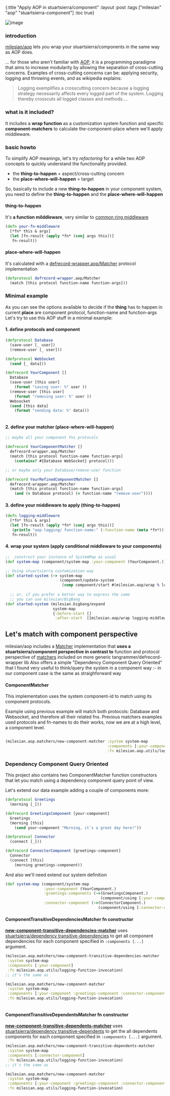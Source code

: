 {:title "Apply AOP in stuartsierra/component"
 :layout :post
 :tags  ["milesian" "aop" "stuartsierra-component"]
 :toc true}
 
 
   
![image](https://dl.dropboxusercontent.com/u/8688858/epicarp-small.gif)

### introduction
[milesian/aop](https://github.com/milesian/aop)  lets you wrap your stuartsierra/components in the same way as AOP does. 

... for those who aren't familiar with [AOP](http://en.wikipedia.org/wiki/Aspect-oriented_programming), it is a programming paradigme that aims to increase modularity by allowing the separation of cross-cutting concerns. Examples of cross-cutting concerns can be: applying security, logging and throwing events, and as wikipedia explains:
> Logging exemplifies a crosscutting concern because a logging strategy necessarily affects every logged part of the system. Logging thereby crosscuts all logged classes and methods....


### what is it included?
It includes a **wrap function** as a customization system function and specific **component-matchers** to calculate the-component-place where we'll apply middleware.

### basic howto 
To simplify AOP meanings, let's try *refactoring* for a while two AOP concepts to quickly understand the functionality provided.

+ the **thing-to-happen** = aspect/cross-cutting concern
+ the **place-where-will-happen** = target


So, basically to include a new **thing-to-happen** in your component system, you need to define the **thing-to-happen** and the **place-where-will-happen**

   

#### **thing-to-happen**
It's **a function milddleware**, very similar to [common ring middleware](https://github.com/ring-clojure/ring/wiki/Concepts#middleware)

```clojure
(defn your-fn-middleware
  [*fn* this & args]
  (let [fn-result (apply *fn* (conj args this))]
   fn-result))
```
   
#### **place-where-will-happen**
It's calculated with a [defrecord-wrapper.aop/Matcher](https://github.com/tangrammer/defrecord-wrapper/blob/master/src/defrecord_wrapper/aop.clj#L4) protocol implementation

```clojure
(defprotocol defrecord-wrapper.aop/Matcher
  (match [this protocol function-name function-args]))
```



### Minimal example
As you can see the options available to decide if the **thing** has to happen in current **place** are component protocol, function-name and function-args
Let's try to use this AOP stuff in a minimal example: 


#### 1. define protocols and component 
```clojure
(defprotocol Database
  (save-user [_ user])
  (remove-user [_ user]))

(defprotocol WebSocket
  (send [_ data]))

(defrecord YourComponent []
  Database
  (save-user [this user]
    (format "saving user: %" user ))
  (remove-user [this user]
    (format "removing user: %" user ))
  Websocket
  (send [this data]
    (format "sending data: %" data)))
   
```

#### 2. define your matcher (place-where-will-happen)

```clojure
;; maybe all your component fns protocols

(defrecord YourComponentMatcher []
  defrecord-wrapper.aop/Matcher
  (match [this protocol function-name function-args]
    (contains? #{Database WebSocket} protocol)))

;; or maybe only your Database/remove-user function

(defrecord YourRefinedComponentMatcher []
  defrecord-wrapper.aop/Matcher
  (match [this protocol function-name function-args]
    (and (= Database protocol) (= function-name "remove-user"))))
```

#### 3. define your middleware to apply (thing-to-happen)

```clojure
(defn logging-middleware
  [*fn* this & args]
  (let [fn-result (apply *fn* (conj args this))]
   (println "aop-logging/ function-name:" (:function-name (meta *fn*)))
   fn-result))
```


#### 4. wrap your system (apply conditional middleware to your components)
 
```clojure
;;  construct your instance of SystemMap as usual
(def system-map (component/system-map :your-component (YourComponent.)))

;; Using stuartsierra customization way
(def started-system (-> system-map
                        (component/update-system 
                         (comp component/start #(milesian.aop/wrap % logging-middleware)))))
  
  ;; or, if you prefer a better way to express the same
  ;; you can use milesian/BigBang
(def started-system (milesian.bigbang/expand
                     system-map
                     {:before-start []
                      :after-start  [[milesian.aop/wrap logging-middleware]]}))

```


## Let's match with component perspective 

milesian/aop includes a [Matcher](https://github.com/tangrammer/defrecord-wrapper/blob/master/src/defrecord_wrapper/aop.clj#L4-L5) implementation that **uses a stuartsierra/component perspective in contrast to** function and protocol perspective of [matchers](https://github.com/tangrammer/defrecord-wrapper/blob/master/README.md#matchers-available-in-tangrammerdefrecord-wrapper) included on more generic tangrammer/defrecord-wrapper lib
Also offers a simple "Dependency Component Query Oriented" that I found very useful to think/query the system in a component way :- in our component case is the same as straighforward way 

####  ComponentMatcher 
This implementation  uses the system component-id to match using its component protocols.

Example using previous example will match both protocols: Database and Websocket, and therefore all their related fns. Previous matchers examples used protocols and fn-names to do their works, now we are at a high level, a component level.

```clojure

(milesian.aop.matchers/new-component-matcher :system system-map 
                                             :components [:your-component] 
                                             :fn milesian.aop.utils/logging-function-invocation)]                                          
```

###  Dependency Component Query Oriented 
This project also contains two ComponentMatcher function constructors that let you match using a dependency component query point of view. 

Let's extend our data example adding a couple of components more:

```clojure
(defprotocol Greetings
  (morning [_]))

(defrecord GreetingsComponent [your-component]
  Greetings
  (morning [this]
    (send your-component "Morning, it's a great day here!"))

(defprotocol Connector
  (connect [_]))

(defrecord ConnectorComponent [greetings-component]
  Connector
  (connect [this]
    (morning greetings-component))
```
And also we'll need extend our system definition

```clojure
(def system-map (component/system-map   
                 :your-component (YourComponent.)
                 :greetings-components (->(GreetingsComponent.)
                                          (component/using [:your-component]))
                 :connector-component (->(ConnectorComponent.)
                                         (component/using [:connector-component]))))

```

#### ComponentTransitiveDependenciesMatcher fn constructor
**[new-component-transitive-dependencies-matcher](https://github.com/milesian/aop/blob/master/src/milesian/aop/matchers.clj#L33)** uses [stuartsierra/dependency transitive-dependencies](https://github.com/stuartsierra/dependency/blob/master/src/com/stuartsierra/dependency.clj#L19) to get all component dependencies for each component specified in `:components [...]` argument. 

```clojure
(milesian.aop.matchers/new-component-transitive-dependencies-matcher 
 :system system-map 
 :components [:your-component] 
 :fn milesian.aop.utils/logging-function-invocation)
;; it's the same as                                           

(milesian.aop.matchers/new-component-matcher 
 :system system-map 
 :components [:your-component :greetings-component :connector-component] 
 :fn milesian.aop.utils/logging-function-invocation)
 
```

 
#### ComponentTransitiveDependentsMatcher fn constructor
**[new-component-transitive-dependents-matcher](https://github.com/milesian/aop/blob/master/src/milesian/aop/matchers.clj#L40)** uses [stuartsierra/dependency transitive-dependents](https://github.com/stuartsierra/dependency/blob/master/src/com/stuartsierra/dependency.clj#L22) to get the all dependents components for each component specified in `:components [...]` argument.

```clojure
(milesian.aop.matchers/new-component-transitive-dependents-matcher 
 :system system-map 
 :components [:connector-component] 
 :fn milesian.aop.utils/logging-function-invocation)
;; it's the same as                                           

(milesian.aop.matchers/new-component-matcher 
 :system system-map 
 :components [:your-component :greetings-component :connector-component] 
 :fn milesian.aop.utils/logging-function-invocation)
 
```

